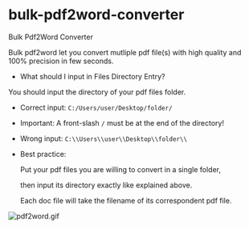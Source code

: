 # bulk-pdf2word-converter
Bulk Pdf2Word Converter


Bulk pdf2word let you convert mutliple pdf file(s) with high quality and 100% precision in few seconds.


- What should I input in Files Directory Entry?

 You should input the directory of your pdf files folder.


 - Correct input: `C:/Users/user/Desktop/folder/`

 * Important: A front-slash `/` must be at the end of the directory!

 - Wrong input: `C:\\Users\\user\\Desktop\\folder\\`


 - Best practice:


   Put your pdf files you are willing to convert in a single folder,

   then input its directory exactly like explained above.


   Each doc file will take the filename of its correspondent pdf file.
           
           
  ![pdf2word.gif](https://github.com/IT-Support-L2/bulk-pdf2word-converter/blob/main/pdf2word.gif)
           

